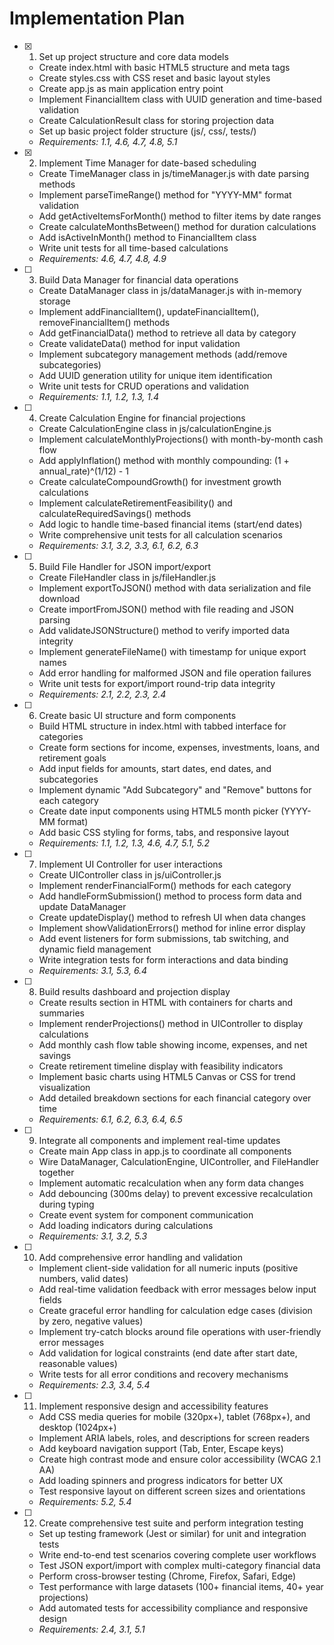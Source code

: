 # Implementation Plan

- [x] 1. Set up project structure and core data models
  - Create index.html with basic HTML5 structure and meta tags
  - Create styles.css with CSS reset and basic layout styles
  - Create app.js as main application entry point
  - Implement FinancialItem class with UUID generation and time-based validation
  - Create CalculationResult class for storing projection data
  - Set up basic project folder structure (js/, css/, tests/)
  - _Requirements: 1.1, 4.6, 4.7, 4.8, 5.1_

- [x] 2. Implement Time Manager for date-based scheduling
  - Create TimeManager class in js/timeManager.js with date parsing methods
  - Implement parseTimeRange() method for "YYYY-MM" format validation
  - Add getActiveItemsForMonth() method to filter items by date ranges
  - Create calculateMonthsBetween() method for duration calculations
  - Add isActiveInMonth() method to FinancialItem class
  - Write unit tests for all time-based calculations
  - _Requirements: 4.6, 4.7, 4.8, 4.9_

- [ ] 3. Build Data Manager for financial data operations
  - Create DataManager class in js/dataManager.js with in-memory storage
  - Implement addFinancialItem(), updateFinancialItem(), removeFinancialItem() methods
  - Add getFinancialData() method to retrieve all data by category
  - Create validateData() method for input validation
  - Implement subcategory management methods (add/remove subcategories)
  - Add UUID generation utility for unique item identification
  - Write unit tests for CRUD operations and validation
  - _Requirements: 1.1, 1.2, 1.3, 1.4_

- [ ] 4. Create Calculation Engine for financial projections
  - Create CalculationEngine class in js/calculationEngine.js
  - Implement calculateMonthlyProjections() with month-by-month cash flow
  - Add applyInflation() method with monthly compounding: (1 + annual_rate)^(1/12) - 1
  - Create calculateCompoundGrowth() for investment growth calculations
  - Implement calculateRetirementFeasibility() and calculateRequiredSavings() methods
  - Add logic to handle time-based financial items (start/end dates)
  - Write comprehensive unit tests for all calculation scenarios
  - _Requirements: 3.1, 3.2, 3.3, 6.1, 6.2, 6.3_

- [ ] 5. Build File Handler for JSON import/export
  - Create FileHandler class in js/fileHandler.js
  - Implement exportToJSON() method with data serialization and file download
  - Create importFromJSON() method with file reading and JSON parsing
  - Add validateJSONStructure() method to verify imported data integrity
  - Implement generateFileName() with timestamp for unique export names
  - Add error handling for malformed JSON and file operation failures
  - Write unit tests for export/import round-trip data integrity
  - _Requirements: 2.1, 2.2, 2.3, 2.4_

- [ ] 6. Create basic UI structure and form components
  - Build HTML structure in index.html with tabbed interface for categories
  - Create form sections for income, expenses, investments, loans, and retirement goals
  - Add input fields for amounts, start dates, end dates, and subcategories
  - Implement dynamic "Add Subcategory" and "Remove" buttons for each category
  - Create date input components using HTML5 month picker (YYYY-MM format)
  - Add basic CSS styling for forms, tabs, and responsive layout
  - _Requirements: 1.1, 1.2, 1.3, 4.6, 4.7, 5.1, 5.2_

- [ ] 7. Implement UI Controller for user interactions
  - Create UIController class in js/uiController.js
  - Implement renderFinancialForm() methods for each category
  - Add handleFormSubmission() method to process form data and update DataManager
  - Create updateDisplay() method to refresh UI when data changes
  - Implement showValidationErrors() method for inline error display
  - Add event listeners for form submissions, tab switching, and dynamic field management
  - Write integration tests for form interactions and data binding
  - _Requirements: 3.1, 5.3, 6.4_

- [ ] 8. Build results dashboard and projection display
  - Create results section in HTML with containers for charts and summaries
  - Implement renderProjections() method in UIController to display calculations
  - Add monthly cash flow table showing income, expenses, and net savings
  - Create retirement timeline display with feasibility indicators
  - Implement basic charts using HTML5 Canvas or CSS for trend visualization
  - Add detailed breakdown sections for each financial category over time
  - _Requirements: 6.1, 6.2, 6.3, 6.4, 6.5_

- [ ] 9. Integrate all components and implement real-time updates
  - Create main App class in app.js to coordinate all components
  - Wire DataManager, CalculationEngine, UIController, and FileHandler together
  - Implement automatic recalculation when any form data changes
  - Add debouncing (300ms delay) to prevent excessive recalculation during typing
  - Create event system for component communication
  - Add loading indicators during calculations
  - _Requirements: 3.1, 3.2, 5.3_

- [ ] 10. Add comprehensive error handling and validation
  - Implement client-side validation for all numeric inputs (positive numbers, valid dates)
  - Add real-time validation feedback with error messages below input fields
  - Create graceful error handling for calculation edge cases (division by zero, negative values)
  - Implement try-catch blocks around file operations with user-friendly error messages
  - Add validation for logical constraints (end date after start date, reasonable values)
  - Write tests for all error conditions and recovery mechanisms
  - _Requirements: 2.3, 3.4, 5.4_

- [ ] 11. Implement responsive design and accessibility features
  - Add CSS media queries for mobile (320px+), tablet (768px+), and desktop (1024px+)
  - Implement ARIA labels, roles, and descriptions for screen readers
  - Add keyboard navigation support (Tab, Enter, Escape keys)
  - Create high contrast mode and ensure color accessibility (WCAG 2.1 AA)
  - Add loading spinners and progress indicators for better UX
  - Test responsive layout on different screen sizes and orientations
  - _Requirements: 5.2, 5.4_

- [ ] 12. Create comprehensive test suite and perform integration testing
  - Set up testing framework (Jest or similar) for unit and integration tests
  - Write end-to-end test scenarios covering complete user workflows
  - Test JSON export/import with complex multi-category financial data
  - Perform cross-browser testing (Chrome, Firefox, Safari, Edge)
  - Test performance with large datasets (100+ financial items, 40+ year projections)
  - Add automated tests for accessibility compliance and responsive design
  - _Requirements: 2.4, 3.1, 5.1_
